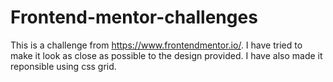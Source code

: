 # Frontend-mentor-challenges

This is a challenge from https://www.frontendmentor.io/.
I have tried to make it look as close as possible to the design provided.
I have also made it reponsible using css grid.

